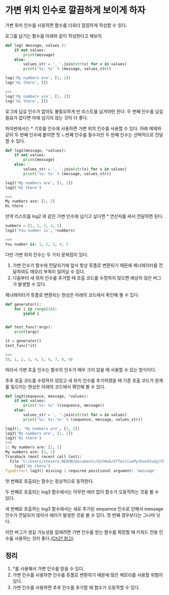 # 가변 위치 인수로 깔끔하게 보이게 하자

가변 위치 인수를 사용하면 함수를 더욱더 깔끔하게 작성할 수 있다.

로그를 남기는 함수를 아래와 같이 작성한다고 해보자
```py
def log( message, values ):
    if not values:
        print(message)
    else:
        values_str = ', '.join(str(x) for x in values)
        print('%s: %s' % (message, values_str))

log('My numbers are', [1, 2])
log('Hi there', [])

>>>
log('My numbers are', [1, 2])
log('Hi there', [])
```

로그에 넘길 인수가 없어도 불필요하게 빈 리스트를 넘겨야만 한다. 두 번째 인수를 넘길 필요가 없다면 아예 넘기지 않는 것이 더 좋다.

파이썬에서는 * 기호를 인수에 사용하면 가변 위치 인수를 사용할 수 있다. 아래 예제와 같이 두 번째 인수에 붙이면 첫 ㄴ번째 인수를 필수지만 두 번째 인수는 선택적으로 전달할 수 있다.
```py
def log2(message, *values):
    if not values:
        print(message)
    else:
        values_str = ', '.join(str(x) for x in values)
        print('%s: %s' % (message, values_str))

log2('My numbers are', [1, 2])
log2('Hi there')

>>>
My numbers are: [1, 2]
Hi there
```

만약 리스트를 log2 와 같은 가변 인수에 넘기고 싶다면 * 연산자를 써서 전달하면 된다.
```py
numbers = [1, 2, 3, 4, 5]
log2('You number is', *numbers)

>>>
You number is: 1, 2, 3, 4, 5
```

다만 가변 위치 인수는 두 가지 문제점이 있다.
1. 가변 인수가 함수에 전달되기에 앞서 항상 튜플로 변환되기 때문에 제너레이터를 전달하여도 메모리 부족이 일어날 수 있다.
2. 다음부터 새 위치 인수를 추가할 때 호출 코드를 수정하지 않으면 예상치 않은 버그가 발생할 수 있다.

제너레이터가 튜플로 변환되는 현상은 아래의 코드에서 확인해 볼 수 있다.
```py
def generator():
    for i in range(10):
        yield i


def test_func(*args):
    print(args)

it = generator()
test_func(*it)

>>>
(0, 1, 2, 3, 4, 5, 6, 7, 8, 9)
```

따라서 가변 호출 인수는 함수의 인수가 매우 크지 않을 때 사용할 수 있는 방식이다.

추후 호출 코드를 수정하지 않았고 새 위치 인수를 추가하였을 때 기존 호출 코드가 문제를 일으키는 현상은 아래의 코드에서 확인해 볼 수 있다.
```py
def log3(sequence, message, *values):
    if not values:
        print('%s: %s' %(sequence, message))
    else:
        values_str = ', '.join(str(x) for x in values)
        print('%s: %s: %s' % (sequence, message, values_str))

log3(1, 'My numbers are', [1, 2])
log3('My numbers are', [1, 2])
log3('Hi there')
>>>
1: My numbers are: [1, 2]
My numbers are: [1, 2]
Traceback (most recent call last):
  File "C:/Users/xtozero.NEXON/Documents/GitHub/EffectivePythonStudy/Ch18/SampleCode/Ch18.py", line 55, in <module>
    log3('Hi there')
TypeError: log3() missing 1 required positional argument: 'message'
```

첫 번째로 호출되는 함수는 정상적으로 동작한다.

두 번째로 호출되는 log3 함수에서는 아무런 에러 없이 함수가 오동작하는 것을 볼 수 있다. 

세 번째로 호출하는 log3 함수에서는 새로 추가된 sequence 인수로 인해서 message 인수가 전달되지 않아서 에러가 발생한 것을 볼 수 있다. 첫 번째 경우보다는 그나마 낫다.

이런 버그가 생길 가능성을 없애려면 가변 인수를 받는 함수를 확장할 때 키워드 전용 인수를 사용하는 것이 좋다.[(Ch21 참고)](../Ch21)

## 정리
1. *를 사용해서 가변 인수를 받을 수 있다.
2. 가변 인수를 사용하면 인수를 튜플로 변환하기 때문에 많은 메모리를 사용할 위험이 있다.
3. 가변 인수를 사용하면 추후 인수를 추가할 때 함수가 오동작할 수 있다.
